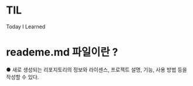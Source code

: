 # TIL
Today I Learned

reademe.md 파일이란 ?
========================

● 새로 생성되는 리포지토리의 정보와 라이센스, 프로젝트 설명, 기능, 사용 방법 등을 작성할 수 있다. 